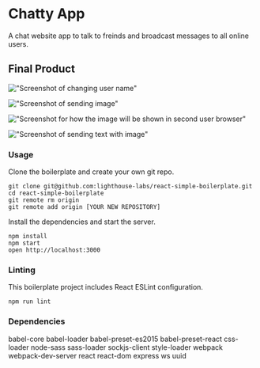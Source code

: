 Chatty App
=====================

A chat website app to talk to freinds and broadcast messages to all online users.

## Final Product

!["Screenshot of changing user name"]()

!["Screenshot of sending image"]()

!["Screenshot for how the image will be shown in second user browser"]()

!["Screenshot of sending text with image"]()

### Usage

Clone the boilerplate and create your own git repo.

```
git clone git@github.com:lighthouse-labs/react-simple-boilerplate.git
cd react-simple-boilerplate
git remote rm origin
git remote add origin [YOUR NEW REPOSITORY]
```

Install the dependencies and start the server.

```
npm install
npm start
open http://localhost:3000
```

### Linting

This boilerplate project includes React ESLint configuration.

```
npm run lint
```

### Dependencies

babel-core
babel-loader
babel-preset-es2015
babel-preset-react
css-loader
node-sass
sass-loader
sockjs-client
style-loader
webpack
webpack-dev-server
react
react-dom
express
ws
uuid
